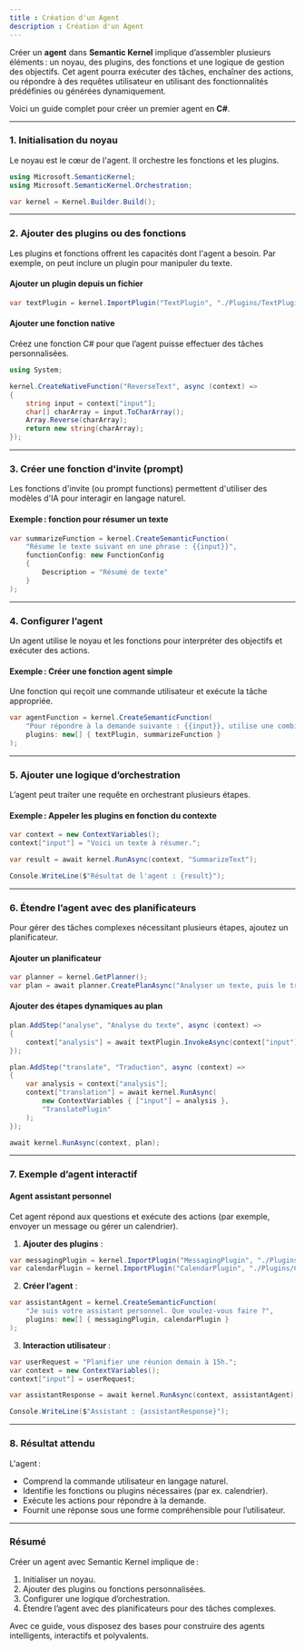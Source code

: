 ```yaml
---
title : Création d'un Agent
description : Création d'un Agent
---
```


Créer un **agent** dans **Semantic Kernel** implique d’assembler plusieurs éléments : un noyau, des plugins, des fonctions et une logique de gestion des objectifs. Cet agent pourra exécuter des tâches, enchaîner des actions, ou répondre à des requêtes utilisateur en utilisant des fonctionnalités prédéfinies ou générées dynamiquement.

Voici un guide complet pour créer un premier agent en **C#**.

---

### **1. Initialisation du noyau**

Le noyau est le cœur de l'agent. Il orchestre les fonctions et les plugins.

```csharp
using Microsoft.SemanticKernel;
using Microsoft.SemanticKernel.Orchestration;

var kernel = Kernel.Builder.Build();
```

---

### **2. Ajouter des plugins ou des fonctions**

Les plugins et fonctions offrent les capacités dont l'agent a besoin. Par exemple, on peut inclure un plugin pour manipuler du texte.

#### Ajouter un plugin depuis un fichier

```csharp
var textPlugin = kernel.ImportPlugin("TextPlugin", "./Plugins/TextPlugin");
```

#### Ajouter une fonction native

Créez une fonction C# pour que l’agent puisse effectuer des tâches personnalisées.

```csharp
using System;

kernel.CreateNativeFunction("ReverseText", async (context) =>
{
    string input = context["input"];
    char[] charArray = input.ToCharArray();
    Array.Reverse(charArray);
    return new string(charArray);
});
```

---

### **3. Créer une fonction d'invite (prompt)**

Les fonctions d'invite (ou prompt functions) permettent d'utiliser des modèles d'IA pour interagir en langage naturel.

#### Exemple : fonction pour résumer un texte

```csharp
var summarizeFunction = kernel.CreateSemanticFunction(
    "Résume le texte suivant en une phrase : {{input}}",
    functionConfig: new FunctionConfig
    {
        Description = "Résumé de texte"
    }
);
```

---

### **4. Configurer l’agent**

Un agent utilise le noyau et les fonctions pour interpréter des objectifs et exécuter des actions.

#### Exemple : Créer une fonction agent simple

Une fonction qui reçoit une commande utilisateur et exécute la tâche appropriée.

```csharp
var agentFunction = kernel.CreateSemanticFunction(
    "Pour répondre à la demande suivante : {{input}}, utilise une combinaison des plugins ou fonctions disponibles.",
    plugins: new[] { textPlugin, summarizeFunction }
);
```

---

### **5. Ajouter une logique d’orchestration**

L’agent peut traiter une requête en orchestrant plusieurs étapes.

#### Exemple : Appeler les plugins en fonction du contexte

```csharp
var context = new ContextVariables();
context["input"] = "Voici un texte à résumer.";

var result = await kernel.RunAsync(context, "SummarizeText");

Console.WriteLine($"Résultat de l'agent : {result}");
```

---

### **6. Étendre l’agent avec des planificateurs**

Pour gérer des tâches complexes nécessitant plusieurs étapes, ajoutez un planificateur.

#### Ajouter un planificateur

```csharp
var planner = kernel.GetPlanner();
var plan = await planner.CreatePlanAsync("Analyser un texte, puis le traduire.");
```

#### Ajouter des étapes dynamiques au plan

```csharp
plan.AddStep("analyse", "Analyse du texte", async (context) =>
{
    context["analysis"] = await textPlugin.InvokeAsync(context["input"]);
});

plan.AddStep("translate", "Traduction", async (context) =>
{
    var analysis = context["analysis"];
    context["translation"] = await kernel.RunAsync(
        new ContextVariables { ["input"] = analysis }, 
        "TranslatePlugin"
    );
});

await kernel.RunAsync(context, plan);
```

---

### **7. Exemple d’agent interactif**

#### Agent assistant personnel

Cet agent répond aux questions et exécute des actions (par exemple, envoyer un message ou gérer un calendrier).

1. **Ajouter des plugins** :

```csharp
var messagingPlugin = kernel.ImportPlugin("MessagingPlugin", "./Plugins/Messaging");
var calendarPlugin = kernel.ImportPlugin("CalendarPlugin", "./Plugins/Calendar");
```

2. **Créer l’agent** :

```csharp
var assistantAgent = kernel.CreateSemanticFunction(
    "Je suis votre assistant personnel. Que voulez-vous faire ?",
    plugins: new[] { messagingPlugin, calendarPlugin }
);
```

3. **Interaction utilisateur** :

```csharp
var userRequest = "Planifier une réunion demain à 15h.";
var context = new ContextVariables();
context["input"] = userRequest;

var assistantResponse = await kernel.RunAsync(context, assistantAgent);

Console.WriteLine($"Assistant : {assistantResponse}");
```

---

### **8. Résultat attendu**

L'agent :

- Comprend la commande utilisateur en langage naturel.
- Identifie les fonctions ou plugins nécessaires (par ex. calendrier).
- Exécute les actions pour répondre à la demande.
- Fournit une réponse sous une forme compréhensible pour l’utilisateur.

---

### **Résumé**

Créer un agent avec Semantic Kernel implique de :

1. Initialiser un noyau.
2. Ajouter des plugins ou fonctions personnalisées.
3. Configurer une logique d’orchestration.
4. Étendre l’agent avec des planificateurs pour des tâches complexes.

Avec ce guide, vous disposez des bases pour construire des agents intelligents, interactifs et polyvalents.
